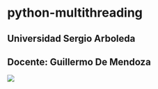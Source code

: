 # python-multithreading

<h2> Universidad Sergio Arboleda </h2>
<h2> Docente: Guillermo De Mendoza </h2>

<img src="https://encrypted-tbn0.gstatic.com/images?q=tbn:ANd9GcS96-_VunWq1JsXGB67hI70JrXPw7_mMrPm0nObI-RzwrkiRNiB-EnyooiGcIK-sw8zGP0&usqp=CAU">
